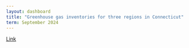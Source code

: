 ```yaml
---
layout: dashboard
title: "Greenhouse gas inventories for three regions in Connecticut"
term: September 2024
---
```


[Link](https://ctghginventory.narslab.org)

